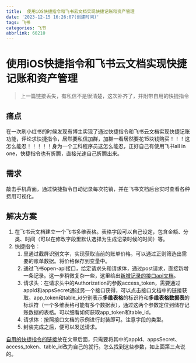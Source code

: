 ```yaml
---
title:  使用iOS快捷指令和飞书云文档实现快捷记账和资产管理
date: '2023-12-15 16:26:07(创建时间)'
tags: 飞书
categories: 飞书
abbrlink: 60210
---
```


# 使用iOS快捷指令和飞书云文档实现快捷记账和资产管理

> 上一篇链接丢失，有私信不是很清楚，这次补齐了，并附带自用的快捷指令

## 痛点

在一次刷小红书的时候发现有博主实现了通过快捷指令和飞书云文档实现快捷记账功能，评论求快捷指令，居然要私信加群，加群一看居然要花15块钱购买！！！这怎么能忍！！！！！身为一个工科程序员这怎么能忍，正好自己有使用飞书all in one，快捷指令也有折腾，直接光速自己折腾出来。

## 需求

敲击手机背面，通过快捷指令自动记录每次花销，并在飞书文档后台实时查看各种费用可视化。

## 解决方案

1. 在飞书云文档建立一个飞书多维表格。表格字段可以自己设定，包含金额、分类、时间（可以在修改字段里默认选择为生成记录时候的时间）等。
2. 快捷指令：
    1. 里通过截屏识别文字，实现获取当前的账单价格。可以通过正则筛选出需要的账单数据。将价格保存到变量中。
    2. 通过飞书open-api接口，给定请求头和请求体，通过post请求，直接新增一条记录。这一步稍微复杂一些，这里给出[新增记录的接口api文档](https://open.feishu.cn/document/server-docs/docs/bitable-v1/app-table-record/create)。
    3. 请求头：在请求头中的Authorization的参数access_token，需要通过appId和appsSecret通过另一个接口获得，可以点击接口文档中的链接获取。app_token和table_id分别表示**多维表格**的标识符和**多维表格数据表**的标识符（一个多维表格可能有多个数据表），通过这两个参数定位到储存记账数据的表格。可以细看如何获取app_token和table_id。
    4. 请求体：按照接口文档的示例进行封装即可。注意字段的类型。
    5. 封装完成之后，便可以发送请求。

[自用的快捷指令的链接](https://www.icloud.com/shortcuts/8c2b8ef136374f3484081aba24a35a32)放在文章后面，只需要将其中的appId、appsSecret、access_token、table_id改为自己的就行。怎么找到这些参数，如上面第三点说的。
